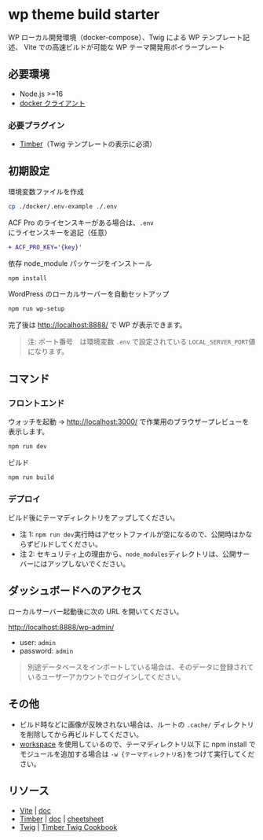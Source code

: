# wp theme build starter

WP ローカル開発環境（docker-compose）、Twig による WP テンプレート記述、 Vite での高速ビルドが可能な WP テーマ開発用ボイラープレート

## 必要環境

- Node.js >=16
- [docker クライアント](https://www.docker.com/get-started)

### 必要プラグイン

- [Timber](https://ja.wordpress.org/plugins/timber-library/)（Twig テンプレートの表示に必須）

## 初期設定

環境変数ファイルを作成

```sh
cp ./docker/.env-example ./.env
```

ACF Pro のライセンスキーがある場合は、`.env`にライセンスキーを追記（任意）

```diff
+ ACF_PRO_KEY='{key}'
```

依存 node_module パッケージをインストール

```sh
npm install
```

WordPress のローカルサーバーを自動セットアップ

```sh
npm run wp-setup
```

完了後は <http://localhost:8888/> で WP が表示できます。

> 注: ポート番号　は環境変数 `.env` で設定されている `LOCAL_SERVER_PORT`値になります。

## コマンド

### フロントエンド

ウォッチを起動 -> <http://localhost:3000/> で作業用のブラウザープレビューを表示します。

```sh
npm run dev
```

ビルド

```sh
npm run build
```

### デプロイ

ビルド後にテーマディレクトリをアップしてください。

- 注 1: `npm run dev`実行時はアセットファイルが空になるので、公開時はかならずビルドしてください。
- 注 2: セキュリティ上の理由から、`node_modules`ディレクトリは、公開サーバーにはアップしないでください。

## ダッシュボードへのアクセス

ローカルサーバー起動後に次の URL を開いてください。

<http://localhost:8888/wp-admin/>

- user: `admin`
- password: `admin`

> 別途データベースをインポートしている場合は、そのデータに登録されているユーザーアカウントでログインしてください。

## その他

- ビルド時などに画像が反映されない場合は、ルートの `.cache/` ディレクトリを削除してから再ビルドしてください。
- [workspace](https://docs.npmjs.com/cli/v7/using-npm/workspaces) を使用しているので、テーマディレクトリ以下
  に npm install でモジュールを追加する場合は `-w {テーマディレクトリ名}`をつけて実行してください。

## リソース

- [Vite](https://github.com/vitejs/vite) | [doc](https://vitejs.dev/)
- [Timber](https://github.com/timber/timber) | [doc](https://timber.github.io/docs/) | [cheetsheet](https://timber.github.io/docs/guides/cheatsheet/)
- [Twig](https://twig.symfony.com/doc/2.x/index.html) | [Timber Twig Cookbook](https://timber.github.io/docs/guides/cookbook-twig/)
